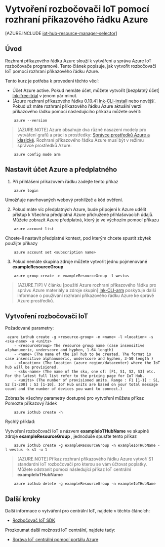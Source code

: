 <properties
    pageTitle="Vytvoření rozbočovači IoT pomocí rozhraní příkazového řádku Azure | Microsoft Azure"
    description="Postupujte podle tohoto článku Vytvoření rozbočovači IoT pomocí rozhraní Azure příkazového řádku."
    services="iot-hub"
    documentationCenter=".net"
    authors="BeatriceOltean"
    manager="timlt"
    editor=""/>

<tags
     ms.service="iot-hub"
     ms.devlang="multiple"
     ms.topic="article"
     ms.tgt_pltfrm="na"
     ms.workload="na"
     ms.date="09/21/2016"
     ms.author="boltean"/>

# <a name="create-an-iot-hub-using-azure-cli"></a>Vytvoření rozbočovači IoT pomocí rozhraní příkazového řádku Azure

[AZURE.INCLUDE [iot-hub-resource-manager-selector](../../includes/iot-hub-resource-manager-selector.md)]

## <a name="introduction"></a>Úvod

Rozhraní příkazového řádku Azure slouží k vytváření a správa Azure IoT rozbočovače programově. Tento článek popisuje, jak vytvořit rozbočovači IoT pomocí rozhraní příkazového řádku Azure.

Tento kurz je potřeba k provedení těchto věcí:

- Účet Azure active. Pokud nemáte účet, můžete vytvořit [bezplatný účet] [ lnk-free-trial] v jenom pár minut.
- [Azure rozhraní příkazového řádku 0.10.4] [ lnk-CLI-install] nebo novější. Pokud už máte rozhraní příkazového řádku Azure aktuální verzi příkazového řádku pomocí následujícího příkazu můžete ověřit:
```
    azure --version
```

> [AZURE.NOTE] Azure obsahuje dva různé nasazení modely pro vytváření grafů a práci s prostředky: [Správce prostředků Azure a klasické](../resource-manager-deployment-model.md). Rozhraní příkazového řádku Azure musí být v režimu správce prostředků Azure:
```
    azure config mode arm
```

## <a name="set-your-azure-account-and-subscription"></a>Nastavit účet Azure a předplatného 

1. Při přihlášení příkazovém řádku zadejte tento příkaz
```
    azure login
```
Umožňuje navrhovaných webový prohlížeč a kód ověření.

2. Pokud máte víc předplatných Azure, bude připojení k Azure udělit přístup k Všechna předplatná Azure přidružené přihlašovacích údajů. Můžete zobrazit Azure předplatná, který je ve výchozím pomocí příkazu
```
    azure account list 
```

Chcete-li nastavit předplatné kontext, pod kterým chcete spustit zbytek použijte příkazy

```
    azure account set <subscription name>
```

3. Pokud nemáte skupina zdroje můžete vytvořit jednu pojmenované **exampleResourceGroup** 
```
    azure group create -n exampleResourceGroup -l westus
```

> [AZURE.TIP] V článku [použití Azure rozhraní příkazového řádku pro správu Azure materiály a zdroje skupin] [ lnk-CLI-arm] poskytuje další informace o používání rozhraní příkazového řádku Azure ke správě Azure prostředků. 


## <a name="create-an-iot-hub"></a>Vytvoření rozbočovači IoT

Požadované parametry:

```
 azure iothub create -g <resource-group> -n <name> -l <location> -s <sku-name> -u <units>  
    - <resourceGroup> The resource group name (case insensitive alphanumeric, underscore and hyphen, 1-64 length)
    - <name> (The name of the IoT hub to be created. The format is case insensitive alphanumeric, underscore and hyphen, 3-50 length )
    - <location> (The location (azure region/datacenter) where the IoT hub will be provisioned.
    - <sku-name> (The name of the sku, one of: [F1, S1, S2, S3] etc. For the latest full list refer to the pricing page for IoT Hub.
    - <units> (The number of provisioned units. Range : F1 [1-1] : S1, S2 [1-200] : S3 [1-10]. IoT Hub units are based on your total message count and the number of devices you want to connect.)
```
Zobrazíte všechny parametry dostupné pro vytvoření můžete příkaz Pomozte příkazový řádek
```
    azure iothub create -h 
```
Rychlý příklad:

 Vytvoření rozbočovači IoT s názvem **exampleIoTHubName** ve skupině zdroje **exampleResourceGroup** , jednoduše spusťte tento příkaz
```
    azure iothub create -g exampleResourceGroup -n exampleIoTHubName -l westus -k s1 -u 1
```

> [AZURE.NOTE] Příkaz rozhraní příkazového řádku Azure vytvoří S1 standardní IoT rozbočovači pro kterou se vám účtovat poplatky. Můžete odstranit pomocí následující příkaz IoT centrální **exampleIoTHubName** 
```
    azure iothub delete -g exampleResourceGroup -n exampleIoTHubName
```


## <a name="next-steps"></a>Další kroky
Další informace o vytváření pro centrální IoT, najdete v těchto článcích:
- [Rozbočovač IoT SDK][lnk-sdks]

Prozkoumat další možnosti IoT centrální, najdete tady:

- [Správa IoT centrální pomocí portálu Azure][lnk-portal]

<!-- Links -->
[lnk-free-trial]: https://azure.microsoft.com/pricing/free-trial/
[lnk-azure-portal]: https://portal.azure.com/
[lnk-status]: https://azure.microsoft.com/status/
[lnk-CLI-install]: ../xplat-cli-install.md
[lnk-rest-api]: https://msdn.microsoft.com/library/mt589014.aspx
[lnk-CLI-arm]: ../xplat-cli-azure-resource-manager.md

[lnk-sdks]: iot-hub-devguide-sdks.md
[lnk-portal]: iot-hub-create-through-portal.md 
